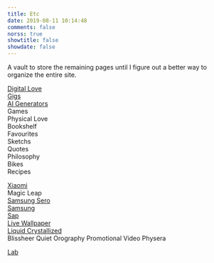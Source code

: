 ```yaml
---
title: Etc
date: 2019-08-11 10:14:48
comments: false
norss: true
showtitle: false
showdate: false
---
```


A vault to store the remaining pages until I figure out a better way to organize the entire site.

[Digital Love](/pages/etc/digital-love)<br>
[Gigs](/pages/etc/gigs)<br>
[AI Generators](/posts/231129_ai-image-generators/)<br>
<span style="color:var(--default_dim_fg);">Games</span><br>
<span style="color:var(--default_dim_fg);">Physical Love</span><br>
<span style="color:var(--default_dim_fg);">Bookshelf</span><br>
<span style="color:var(--default_dim_fg);">Favourites</span><br>
<span style="color:var(--default_dim_fg);">Sketchs</span><br>
<span style="color:var(--default_dim_fg);">Quotes</span><br>
<span style="color:var(--default_dim_fg);">Philosophy</span><br>
<span style="color:var(--default_dim_fg);">Bikes</span><br>
<span style="color: var(--default_dim_fg);">Recipes </span>

[Xiaomi](/projects/xiaomi-ks3k11r/)<br>
Magic Leap<br>
[Samsung Sero](https://onformative.com/work/samsung-sero/)<br>
[Samsung](/projects/samsung-thewall/)<br>
[Sap](/projects/sap-rebrand/)<br>
[Live Wallpaper](/projects/oneplus-8t/)<br>
[Liquid Crystallized](/projects/diageo/)<br>
Blissheer
Quiet Orography
Promotional Video
Physera

[Lab](/projects/lab/)<br>

